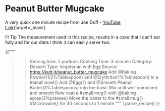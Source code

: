 # Peanut Butter Mugcake

A very quick one minute recipe from Joe Duff - [YouTube Link](https://youtu.be/K5LCmT-WfTs){target=_blank}.

!!! Tip 
    The measurement used in this recipe, results in a cake that I can't eat fully and for our diets I think it can easily serve two.

{{"""
>> Serving Size: 2 portions
>> Cooking Time: 3 minutes
>> Category: Dessert
>> Type: Vegetarian with Egg
>> Source: https://kutt.it/peanut_butter_mugcake
Add @Baking Powder{1/2%Tablespoon} and @Erythritol{1%Tablespoon} in a #small bowl{}
Add @Egg{1} and @Smooth Peanut Butter{3%Tablespoons} into the bowl.
Mix until well combined and smooth
Now coat a #small mug{} with @baking spray{2%presses}
Move the batter to the #small mug{}
#Microwave{} for 30 seconds to 1 minute
"""
|
parse_recipe()
}}